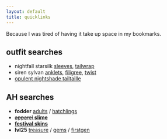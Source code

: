 ```yaml
---
layout: default
title: quicklinks
---
```

Because I was tired of having it take up space in my bookmarks.

## outfit searches
- nightfall starsilk [sleeves](https://www1.flightrising.com/game-database/item/30837), [tailwrap](https://www1.flightrising.com/game-database/item/30829)
- siren sylvan [anklets](https://www1.flightrising.com/game-database/item/15695), [filigree](https://www1.flightrising.com/game-database/item/15728), [twist](https://www1.flightrising.com/game-database/item/15736)
- [opulent nightshade tailtaille](https://www1.flightrising.com/game-database/item/28015)

## AH searches

- **fodder** [adults](https://www1.flightrising.com/auction-house/buy/realm/dragons?treasure_min=0&d_age=1&d_breed=14%2C17%2C6&collapse=1) / [hatchlings](https://www1.flightrising.com/auction-house/buy/realm/dragons?treasure_min=0&treasure_max=6000&d_breed=14%2C17%2C6&d_age=0&collapse=1&sort=name_desc)
- [~~apparel~~ **slime**](https://www1.flightrising.com/auction-house/buy/realm/app?treasure_min=0&collapse=1)
- **[festival skins](https://www1.flightrising.com/auction-house/buy/realm/skins?treasure_max=35000&nocollapse=1&collapse=1)**
- **lvl25** [treasure](https://www1.flightrising.com/auction-house/buy/realm/dragons?treasure_min=0&d_level_min=25&nocollapse=1&collapse=1) / [gems](https://www1.flightrising.com/auction-house/buy/realm/dragons?gems_min=0&d_level_min=25&nocollapse=1&collapse=1) / [firstgen](https://www1.flightrising.com/auction-house/buy/realm/dragons?d_level_min=25&d_gen1=1&nocollapse=1&collapse=1)